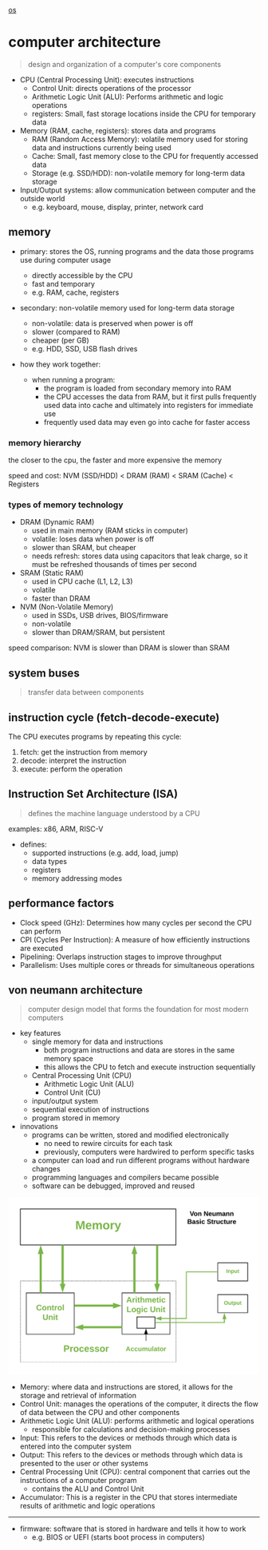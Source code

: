 [os](./os.md)

# computer architecture

> design and organization of a computer's core components

- CPU (Central Processing Unit): executes instructions
  - Control Unit: directs operations of the processor
  - Arithmetic Logic Unit (ALU): Performs arithmetic and logic operations
  - registers: Small, fast storage locations inside the CPU for temporary data
- Memory (RAM, cache, registers): stores data and programs
  - RAM (Random Access Memory): volatile memory used for storing data and instructions currently being used
  - Cache: Small, fast memory close to the CPU for frequently accessed data
  - Storage (e.g. SSD/HDD): non-volatile memory for long-term data storage
- Input/Output systems: allow communication between computer and the outside world
  - e.g. keyboard, mouse, display, printer, network card

## memory

- primary: stores the OS, running programs and the data those programs use during computer usage
  - directly accessible by the CPU
  - fast and temporary
  - e.g. RAM, cache, registers

- secondary: non-volatile memory used for long-term data storage
  - non-volatile: data is preserved when power is off
  - slower (compared to RAM)
  - cheaper (per GB)
  - e.g. HDD, SSD, USB flash drives

- how they work together:
  - when running a program:
    - the program is loaded from secondary memory into RAM
    - the CPU accesses the data from RAM, but it first pulls frequently used data into cache and ultimately into registers for immediate use
    - frequently used data may even go into cache for faster access

### memory hierarchy

the closer to the cpu, the faster and more expensive the memory

speed and cost: NVM (SSD/HDD) < DRAM (RAM) < SRAM (Cache) < Registers

### types of memory technology

- DRAM (Dynamic RAM)
  - used in main memory (RAM sticks in computer)
  - volatile: loses data when power is off
  - slower than SRAM, but cheaper
  - needs refresh: stores data using capacitors that leak charge, so it must be refreshed thousands of times per second
- SRAM (Static RAM)
  - used in CPU cache (L1, L2, L3)
  - volatile
  - faster than DRAM
- NVM (Non-Volatile Memory)
  - used in SSDs, USB drives, BIOS/firmware
  - non-volatile
  - slower than DRAM/SRAM, but persistent

speed comparison: NVM is slower than DRAM is slower than SRAM

## system buses

> transfer data between components

## instruction cycle (fetch-decode-execute)

The CPU executes programs by repeating this cycle:

1. fetch: get the instruction from memory
1. decode: interpret the instruction
1. execute: perform the operation

## Instruction Set Architecture (ISA)

> defines the machine language understood by a CPU

examples: x86, ARM, RISC-V

- defines:
  - supported instructions (e.g. add, load, jump)
  - data types
  - registers
  - memory addressing modes

## performance factors

- Clock speed (GHz): Determines how many cycles per second the CPU can perform
- CPI (Cycles Per Instruction): A measure of how efficiently instructions are executed
- Pipelining: Overlaps instruction stages to improve throughput
- Parallelism: Uses multiple cores or threads for simultaneous operations

## von neumann architecture

> computer design model that forms the foundation for most modern computers

- key features
  - single memory for data and instructions
    - both program instructions and data are stores in the same memory space
    - this allows the CPU to fetch and execute instruction sequentially
  - Central Processing Unit (CPU)
    - Arithmetic Logic Unit (ALU)
    - Control Unit (CU)
  - input/output system
  - sequential execution of instructions
  - program stored in memory
- innovations
  - programs can be written, stored and modified electronically
    - no need to rewire circuits for each task
    - previously, computers were hardwired to perform specific tasks
  - a computer can load and run different programs without hardware changes
  - programming languages and compilers became possible
  - software can be debugged, improved and reused

![von neumann architecture](./images/von_neumann_architecture.png)

- Memory: where data and instructions are stored, it allows for the storage and retrieval of information
- Control Unit: manages the operations of the computer, it directs the flow of data between the CPU and other components
- Arithmetic Logic Unit (ALU): performs arithmetic and logical operations
  - responsible for calculations and decision-making processes
- Input: This refers to the devices or methods through which data is entered into the computer system
- Output: This refers to the devices or methods through which data is presented to the user or other systems
- Central Processing Unit (CPU): central component that carries out the instructions of a computer program
  - contains the ALU and Control Unit
- Accumulator: This is a register in the CPU that stores intermediate results of arithmetic and logic operations

---

- firmware: software that is stored in hardware and tells it how to work
  - e.g. BIOS or UEFI (starts boot process in computers)

